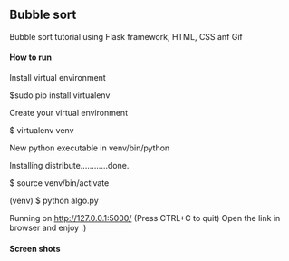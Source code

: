 ## Bubble sort

Bubble sort tutorial using Flask framework, HTML, CSS anf Gif

#### How to run 
Install virtual environment

$sudo pip install virtualenv

Create your virtual environment

$ virtualenv venv

New python executable in venv/bin/python

Installing distribute............done.

$ source venv/bin/activate

(venv) $ python algo.py

Running on http://127.0.0.1:5000/ (Press CTRL+C to quit)
Open the link in browser and enjoy :)

#### Screen shots

<p align="centre">
  <img src"https://github.com/iamneha/Reimagine-visual/blob/master/Screenshot/Bubble_sort.png">
</p>
